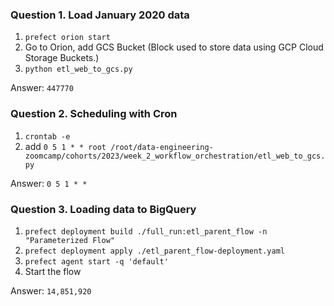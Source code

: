 ### Question 1. Load January 2020 data
1. `prefect orion start`
2. Go to Orion, add GCS Bucket (Block used to store data using GCP Cloud Storage Buckets.)
3. `python etl_web_to_gcs.py`

Answer: `447770`


### Question 2. Scheduling with Cron
1. `crontab -e`
2. add `0 5 1 * * root /root/data-engineering-zoomcamp/cohorts/2023/week_2_workflow_orchestration/etl_web_to_gcs.py`

Answer: `0 5 1 * *`


### Question 3. Loading data to BigQuery
1. `prefect deployment build ./full_run:etl_parent_flow -n "Parameterized Flow"`
2. `prefect deployment apply ./etl_parent_flow-deployment.yaml`
3. `prefect agent start -q 'default'`
4. Start the flow

Answer: `14,851,920`

